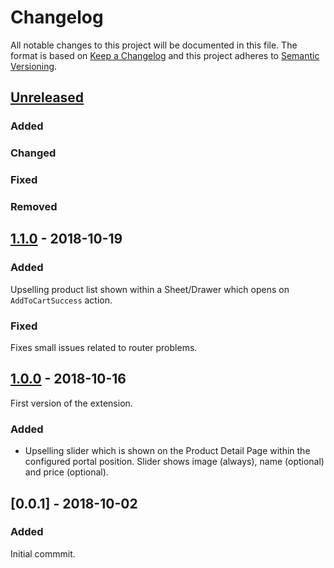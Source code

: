 # Changelog
 All notable changes to this project will be documented in this file.
 The format is based on [Keep a Changelog](http://keepachangelog.com/) and this project adheres to [Semantic Versioning](http://semver.org/).

 ## [Unreleased]
### Added
### Changed
### Fixed
### Removed

## [1.1.0] - 2018-10-19
### Added
Upselling product list shown within a Sheet/Drawer which opens on `AddToCartSuccess` action.
### Fixed
Fixes small issues related to router problems.

## [1.0.0] - 2018-10-16
First version of the extension.
### Added
- Upselling slider which is shown on the Product Detail Page within the configured portal position. Slider shows image (always), name (optional) and price (optional).

## [0.0.1] - 2018-10-02
### Added
Initial commmit.

[Unreleased]: https://github.com/shopgate/ext-upselling/compare/v1.1.0...HEAD
[1.1.0]: https://github.com/shopgate/ext-upselling/compare/v1.0.0...v1.1.0
[1.0.0]: https://github.com/shopgate/ext-upselling/compare/v0.0.1...v1.0.0